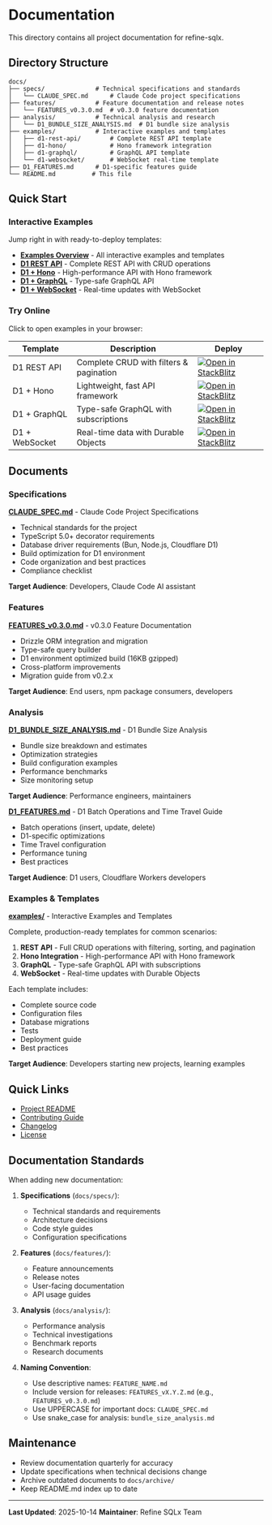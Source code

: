 # Documentation

This directory contains all project documentation for refine-sqlx.

## Directory Structure

```
docs/
├── specs/              # Technical specifications and standards
│   └── CLAUDE_SPEC.md      # Claude Code project specifications
├── features/           # Feature documentation and release notes
│   └── FEATURES_v0.3.0.md  # v0.3.0 feature documentation
├── analysis/           # Technical analysis and research
│   └── D1_BUNDLE_SIZE_ANALYSIS.md  # D1 bundle size analysis
├── examples/           # Interactive examples and templates
│   ├── d1-rest-api/        # Complete REST API template
│   ├── d1-hono/            # Hono framework integration
│   ├── d1-graphql/         # GraphQL API template
│   └── d1-websocket/       # WebSocket real-time template
├── D1_FEATURES.md      # D1-specific features guide
└── README.md          # This file
```

## Quick Start

### Interactive Examples

Jump right in with ready-to-deploy templates:

- **[Examples Overview](./examples/README.md)** - All interactive examples and templates
- **[D1 REST API](./examples/d1-rest-api/)** - Complete REST API with CRUD operations
- **[D1 + Hono](./examples/d1-hono/)** - High-performance API with Hono framework
- **[D1 + GraphQL](./examples/d1-graphql/)** - Type-safe GraphQL API
- **[D1 + WebSocket](./examples/d1-websocket/)** - Real-time updates with WebSocket

### Try Online

Click to open examples in your browser:

| Template       | Description                             | Deploy                                                                                                                                                                    |
| -------------- | --------------------------------------- | ------------------------------------------------------------------------------------------------------------------------------------------------------------------------- |
| D1 REST API    | Complete CRUD with filters & pagination | [![Open in StackBlitz](https://developer.stackblitz.com/img/open_in_stackblitz.svg)](https://stackblitz.com/github/medz/refine-sqlx/tree/main/docs/examples/d1-rest-api)  |
| D1 + Hono      | Lightweight, fast API framework         | [![Open in StackBlitz](https://developer.stackblitz.com/img/open_in_stackblitz.svg)](https://stackblitz.com/github/medz/refine-sqlx/tree/main/docs/examples/d1-hono)      |
| D1 + GraphQL   | Type-safe GraphQL with subscriptions    | [![Open in StackBlitz](https://developer.stackblitz.com/img/open_in_stackblitz.svg)](https://stackblitz.com/github/medz/refine-sqlx/tree/main/docs/examples/d1-graphql)   |
| D1 + WebSocket | Real-time data with Durable Objects     | [![Open in StackBlitz](https://developer.stackblitz.com/img/open_in_stackblitz.svg)](https://stackblitz.com/github/medz/refine-sqlx/tree/main/docs/examples/d1-websocket) |

## Documents

### Specifications

**[CLAUDE_SPEC.md](./specs/CLAUDE_SPEC.md)** - Claude Code Project Specifications

- Technical standards for the project
- TypeScript 5.0+ decorator requirements
- Database driver requirements (Bun, Node.js, Cloudflare D1)
- Build optimization for D1 environment
- Code organization and best practices
- Compliance checklist

**Target Audience**: Developers, Claude Code AI assistant

### Features

**[FEATURES_v0.3.0.md](./features/FEATURES_v0.3.0.md)** - v0.3.0 Feature Documentation

- Drizzle ORM integration and migration
- Type-safe query builder
- D1 environment optimized build (16KB gzipped)
- Cross-platform improvements
- Migration guide from v0.2.x

**Target Audience**: End users, npm package consumers, developers

### Analysis

**[D1_BUNDLE_SIZE_ANALYSIS.md](./analysis/D1_BUNDLE_SIZE_ANALYSIS.md)** - D1 Bundle Size Analysis

- Bundle size breakdown and estimates
- Optimization strategies
- Build configuration examples
- Performance benchmarks
- Size monitoring setup

**Target Audience**: Performance engineers, maintainers

**[D1_FEATURES.md](./D1_FEATURES.md)** - D1 Batch Operations and Time Travel Guide

- Batch operations (insert, update, delete)
- D1-specific optimizations
- Time Travel configuration
- Performance tuning
- Best practices

**Target Audience**: D1 users, Cloudflare Workers developers

### Examples & Templates

**[examples/](./examples/)** - Interactive Examples and Templates

Complete, production-ready templates for common scenarios:

1. **REST API** - Full CRUD operations with filtering, sorting, and pagination
2. **Hono Integration** - High-performance API with Hono framework
3. **GraphQL** - Type-safe GraphQL API with subscriptions
4. **WebSocket** - Real-time updates with Durable Objects

Each template includes:

- Complete source code
- Configuration files
- Database migrations
- Tests
- Deployment guide
- Best practices

**Target Audience**: Developers starting new projects, learning examples

## Quick Links

- [Project README](../README.md)
- [Contributing Guide](../CONTRIBUTING.md)
- [Changelog](../CHANGELOG.md)
- [License](../LICENSE)

## Documentation Standards

When adding new documentation:

1. **Specifications** (`docs/specs/`):
   - Technical standards and requirements
   - Architecture decisions
   - Code style guides
   - Configuration specifications

2. **Features** (`docs/features/`):
   - Feature announcements
   - Release notes
   - User-facing documentation
   - API usage guides

3. **Analysis** (`docs/analysis/`):
   - Performance analysis
   - Technical investigations
   - Benchmark reports
   - Research documents

4. **Naming Convention**:
   - Use descriptive names: `FEATURE_NAME.md`
   - Include version for releases: `FEATURES_vX.Y.Z.md` (e.g., `FEATURES_v0.3.0.md`)
   - Use UPPERCASE for important docs: `CLAUDE_SPEC.md`
   - Use snake_case for analysis: `bundle_size_analysis.md`

## Maintenance

- Review documentation quarterly for accuracy
- Update specifications when technical decisions change
- Archive outdated documents to `docs/archive/`
- Keep README.md index up to date

---

**Last Updated**: 2025-10-14
**Maintainer**: Refine SQLx Team
